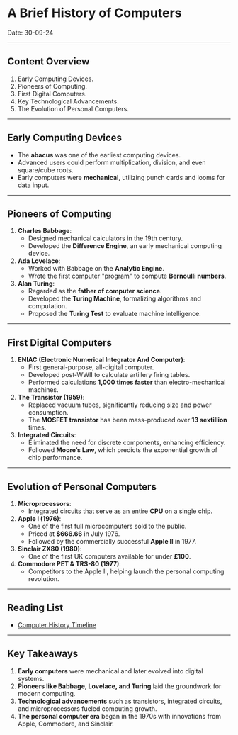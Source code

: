 # A Brief History of Computers
Date: 30-09-24

---

## Content Overview
1. Early Computing Devices.
2. Pioneers of Computing.
3. First Digital Computers.
4. Key Technological Advancements.
5. The Evolution of Personal Computers.

---

## Early Computing Devices
- The **abacus** was one of the earliest computing devices.
- Advanced users could perform multiplication, division, and even square/cube roots.
- Early computers were **mechanical**, utilizing punch cards and looms for data input.

---

## Pioneers of Computing
1. **Charles Babbage**:
   - Designed mechanical calculators in the 19th century.
   - Developed the **Difference Engine**, an early mechanical computing device.
2. **Ada Lovelace**:
   - Worked with Babbage on the **Analytic Engine**.
   - Wrote the first computer "program" to compute **Bernoulli numbers**.
3. **Alan Turing**:
   - Regarded as the **father of computer science**.
   - Developed the **Turing Machine**, formalizing algorithms and computation.
   - Proposed the **Turing Test** to evaluate machine intelligence.

---

## First Digital Computers
1. **ENIAC (Electronic Numerical Integrator And Computer)**:
   - First general-purpose, all-digital computer.
   - Developed post-WWII to calculate artillery firing tables.
   - Performed calculations **1,000 times faster** than electro-mechanical machines.
2. **The Transistor (1959)**:
   - Replaced vacuum tubes, significantly reducing size and power consumption.
   - The **MOSFET transistor** has been mass-produced over **13 sextillion** times.
3. **Integrated Circuits**:
   - Eliminated the need for discrete components, enhancing efficiency.
   - Followed **Moore’s Law**, which predicts the exponential growth of chip performance.

---

## Evolution of Personal Computers
1. **Microprocessors**:
   - Integrated circuits that serve as an entire **CPU** on a single chip.
2. **Apple I (1976)**:
   - One of the first full microcomputers sold to the public.
   - Priced at **$666.66** in July 1976.
   - Followed by the commercially successful **Apple II** in 1977.
3. **Sinclair ZX80 (1980)**:
   - One of the first UK computers available for under **£100**.
4. **Commodore PET & TRS-80 (1977)**:
   - Competitors to the Apple II, helping launch the personal computing revolution.

---

## Reading List
- [Computer History Timeline](https://www.computerhistory.org/timeline/)

---

## Key Takeaways
1. **Early computers** were mechanical and later evolved into digital systems.
2. **Pioneers like Babbage, Lovelace, and Turing** laid the groundwork for modern computing.
3. **Technological advancements** such as transistors, integrated circuits, and microprocessors fueled computing growth.
4. **The personal computer era** began in the 1970s with innovations from Apple, Commodore, and Sinclair.